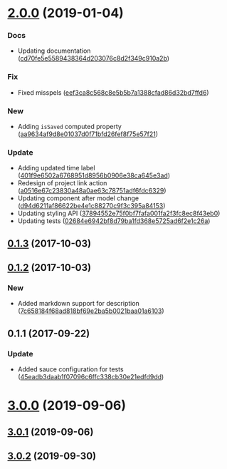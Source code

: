 <a name="2.0.0"></a>
# [2.0.0](https://github.com/advanced-rest-client/saved-request-detail/compare/0.1.2...2.0.0) (2019-01-04)


### Docs

* Updating documentation ([cd70fe5e5589438364d203076c8d2f349c910a2b](https://github.com/advanced-rest-client/saved-request-detail/commit/cd70fe5e5589438364d203076c8d2f349c910a2b))

### Fix

* Fixed misspels ([eef3ca8c568c8e5b5b7a1388cfad86d32bd7ffd6](https://github.com/advanced-rest-client/saved-request-detail/commit/eef3ca8c568c8e5b5b7a1388cfad86d32bd7ffd6))

### New

* Adding `isSaved` computed property ([aa9634af9d8e01037d0f71bfd26fef8f75e57f21](https://github.com/advanced-rest-client/saved-request-detail/commit/aa9634af9d8e01037d0f71bfd26fef8f75e57f21))

### Update

* Adding updated time label ([401f9e6502a6768951d8956b0906e38ca645e3ad](https://github.com/advanced-rest-client/saved-request-detail/commit/401f9e6502a6768951d8956b0906e38ca645e3ad))
* Redesign of project link action ([a0516e67c23830a48a0ae63c78751adf6fdc6329](https://github.com/advanced-rest-client/saved-request-detail/commit/a0516e67c23830a48a0ae63c78751adf6fdc6329))
* Updating component after model change ([d94d6211af86622be4e1c88270c9f3c395a84153](https://github.com/advanced-rest-client/saved-request-detail/commit/d94d6211af86622be4e1c88270c9f3c395a84153))
* Updating styling API ([37894552e75f0bf7fafa001fa2f3fc8ec8f43eb0](https://github.com/advanced-rest-client/saved-request-detail/commit/37894552e75f0bf7fafa001fa2f3fc8ec8f43eb0))
* Updating tests ([02684e6942bf8d79ba1fd368e5725ad6f2e1c26a](https://github.com/advanced-rest-client/saved-request-detail/commit/02684e6942bf8d79ba1fd368e5725ad6f2e1c26a))



<a name="0.1.3"></a>
## [0.1.3](https://github.com/advanced-rest-client/saved-request-detail/compare/0.1.2...0.1.3) (2017-10-03)




<a name="0.1.2"></a>
## [0.1.2](https://github.com/advanced-rest-client/saved-request-detail/compare/0.1.1...0.1.2) (2017-10-03)


### New

* Added markdown support for description ([7c658184f68ad818bf69e2ba5b0021baa01a6103](https://github.com/advanced-rest-client/saved-request-detail/commit/7c658184f68ad818bf69e2ba5b0021baa01a6103))



<a name="0.1.1"></a>
## 0.1.1 (2017-09-22)


### Update

* Added sauce configuration for tests ([45eadb3daab1f07096c6ffc338cb30e21edfd9dd](https://github.com/advanced-rest-client/saved-request-detail/commit/45eadb3daab1f07096c6ffc338cb30e21edfd9dd))



# [3.0.0](https://github.com/advanced-rest-client/saved-request-detail/compare/0.1.2...3.0.0) (2019-09-06)



## [3.0.1](https://github.com/advanced-rest-client/saved-request-detail/compare/0.1.2...3.0.1) (2019-09-06)



## [3.0.2](https://github.com/advanced-rest-client/saved-request-detail/compare/0.1.2...3.0.2) (2019-09-30)



